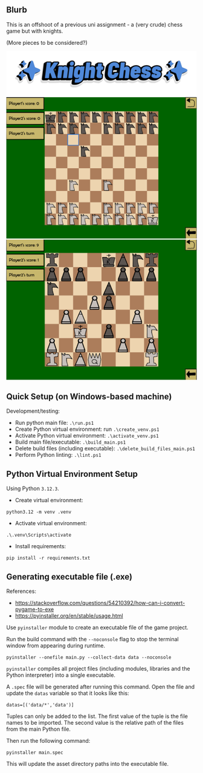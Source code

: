 ## Blurb

This is an offshoot of a previous uni assignment - a (very crude) chess game but with knights.

(More pieces to be considered?)

![header image](./screenshots/header.png)
![screenshot of a knights only game in early stages of play](./screenshots/screenshot-1.png)
![screenshot of a standard game in later stages of play](./screenshots/screenshot-2.png)

## Quick Setup (on Windows-based machine)

Development/testing:

-   Run python main file: `.\run.ps1`
-   Create Python virtual environment: run `.\create_venv.ps1`
-   Activate Python virtual environment: `.\activate_venv.ps1`
-   Build main file/executable: `.\build_main.ps1`
-   Delete build files (including executable): `.\delete_build_files_main.ps1`
-   Perform Python linting: `.\lint.ps1`

## Python Virtual Environment Setup

Using Python `3.12.3`.

-   Create virtual environment:

```
python3.12 -m venv .venv
```

-   Activate virtual environment:

```
.\.venv\Scripts\activate
```

-   Install requirements:

```
pip install -r requirements.txt
```

## Generating executable file (.exe)

References:

-   https://stackoverflow.com/questions/54210392/how-can-i-convert-pygame-to-exe
-   https://pyinstaller.org/en/stable/usage.html

Use `pyinstaller` module to create an executable file of the game project.

Run the build command with the `--noconsole` flag to stop the terminal window from appearing during runtime.

```
pyinstaller --onefile main.py --collect-data data --noconsole
```

`pyinstaller` compiles all project files (including modules, libraries and the Python interpreter) into a single executable.

A `.spec` file will be generated after running this command. Open the file and update the `datas` variable so that it looks like this:

```
datas=[('data/*','data')]
```

Tuples can only be added to the list. The first value of the tuple is the file names to be imported. The second value is the relative path of the files from the main Python file.

Then run the following command:

```
pyinstaller main.spec
```

This will update the asset directory paths into the executable file.
